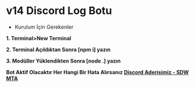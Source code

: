 # v14 Discord Log Botu

- Kurulum İçin Gerekenler
  
**1. Terminal>New Terminal**

**2. Terminal Açıldıktan Sonra [npm i] yazın**
   
**3. Modüller Yüklendikten Sonra [node .] yazın**

**Bot Aktif Olacaktır Her Hangi Bir Hata Alırsanız [Discord Aderisimiz - SDW MTA](discord.gg/mtasan)** 
